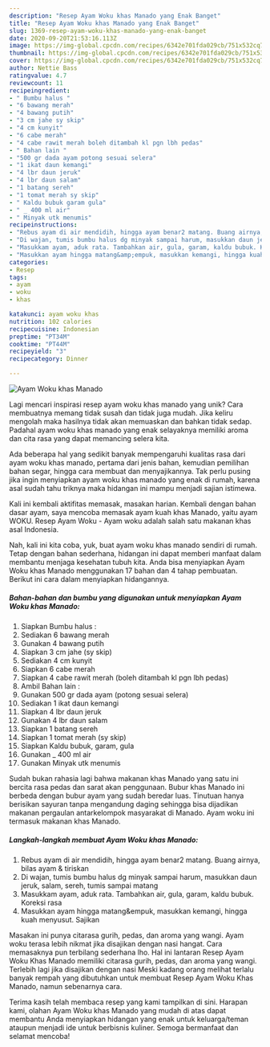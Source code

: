 ```yaml
---
description: "Resep Ayam Woku khas Manado yang Enak Banget"
title: "Resep Ayam Woku khas Manado yang Enak Banget"
slug: 1369-resep-ayam-woku-khas-manado-yang-enak-banget
date: 2020-09-20T21:53:16.113Z
image: https://img-global.cpcdn.com/recipes/6342e701fda029cb/751x532cq70/ayam-woku-khas-manado-foto-resep-utama.jpg
thumbnail: https://img-global.cpcdn.com/recipes/6342e701fda029cb/751x532cq70/ayam-woku-khas-manado-foto-resep-utama.jpg
cover: https://img-global.cpcdn.com/recipes/6342e701fda029cb/751x532cq70/ayam-woku-khas-manado-foto-resep-utama.jpg
author: Nettie Bass
ratingvalue: 4.7
reviewcount: 11
recipeingredient:
- " Bumbu halus "
- "6 bawang merah"
- "4 bawang putih"
- "3 cm jahe sy skip"
- "4 cm kunyit"
- "6 cabe merah"
- "4 cabe rawit merah boleh ditambah kl pgn lbh pedas"
- " Bahan lain "
- "500 gr dada ayam potong sesuai selera"
- "1 ikat daun kemangi"
- "4 lbr daun jeruk"
- "4 lbr daun salam"
- "1 batang sereh"
- "1 tomat merah sy skip"
- " Kaldu bubuk garam gula"
- " _ 400 ml air"
- " Minyak utk menumis"
recipeinstructions:
- "Rebus ayam di air mendidih, hingga ayam benar2 matang. Buang airnya, bilas ayam &amp; tiriskan"
- "Di wajan, tumis bumbu halus dg minyak sampai harum, masukkan daun jeruk, salam, sereh, tumis sampai matang"
- "Masukkam ayam, aduk rata. Tambahkan air, gula, garam, kaldu bubuk. Koreksi rasa"
- "Masukkan ayam hingga matang&amp;empuk, masukkan kemangi, hingga kuah menyusut. Sajikan"
categories:
- Resep
tags:
- ayam
- woku
- khas

katakunci: ayam woku khas 
nutrition: 102 calories
recipecuisine: Indonesian
preptime: "PT34M"
cooktime: "PT44M"
recipeyield: "3"
recipecategory: Dinner

---
```



![Ayam Woku khas Manado](https://img-global.cpcdn.com/recipes/6342e701fda029cb/751x532cq70/ayam-woku-khas-manado-foto-resep-utama.jpg)

Lagi mencari inspirasi resep ayam woku khas manado yang unik? Cara membuatnya memang tidak susah dan tidak juga mudah. Jika keliru mengolah maka hasilnya tidak akan memuaskan dan bahkan tidak sedap. Padahal ayam woku khas manado yang enak selayaknya memiliki aroma dan cita rasa yang dapat memancing selera kita.

Ada beberapa hal yang sedikit banyak mempengaruhi kualitas rasa dari ayam woku khas manado, pertama dari jenis bahan, kemudian pemilihan bahan segar, hingga cara membuat dan menyajikannya. Tak perlu pusing jika ingin menyiapkan ayam woku khas manado yang enak di rumah, karena asal sudah tahu triknya maka hidangan ini mampu menjadi sajian istimewa.

Kali ini kembali aktifitas memasak, masakan harian. Kembali dengan bahan dasar ayam, saya mencoba memasak ayam kuah khas Manado, yaitu ayam WOKU. Resep Ayam Woku - Ayam woku adalah salah satu makanan khas asal Indonesia.


Nah, kali ini kita coba, yuk, buat ayam woku khas manado sendiri di rumah. Tetap dengan bahan sederhana, hidangan ini dapat memberi manfaat dalam membantu menjaga kesehatan tubuh kita. Anda bisa menyiapkan Ayam Woku khas Manado menggunakan 17 bahan dan 4 tahap pembuatan. Berikut ini cara dalam menyiapkan hidangannya.

<!--inarticleads1-->

##### Bahan-bahan dan bumbu yang digunakan untuk menyiapkan Ayam Woku khas Manado:

1. Siapkan  Bumbu halus :
1. Sediakan 6 bawang merah
1. Gunakan 4 bawang putih
1. Siapkan 3 cm jahe (sy skip)
1. Sediakan 4 cm kunyit
1. Siapkan 6 cabe merah
1. Siapkan 4 cabe rawit merah (boleh ditambah kl pgn lbh pedas)
1. Ambil  Bahan lain :
1. Gunakan 500 gr dada ayam (potong sesuai selera)
1. Sediakan 1 ikat daun kemangi
1. Siapkan 4 lbr daun jeruk
1. Gunakan 4 lbr daun salam
1. Siapkan 1 batang sereh
1. Siapkan 1 tomat merah (sy skip)
1. Siapkan  Kaldu bubuk, garam, gula
1. Gunakan  _ 400 ml air
1. Gunakan  Minyak utk menumis


Sudah bukan rahasia lagi bahwa makanan khas Manado yang satu ini bercita rasa pedas dan sarat akan penggunaan. Bubur khas Manado ini berbeda dengan bubur ayam yang sudah beredar luas. Tinutuan hanya berisikan sayuran tanpa mengandung daging sehingga bisa dijadikan makanan pergaulan antarkelompok masyarakat di Manado. Ayam woku ini termasuk makanan khas Manado. 

<!--inarticleads2-->

##### Langkah-langkah membuat Ayam Woku khas Manado:

1. Rebus ayam di air mendidih, hingga ayam benar2 matang. Buang airnya, bilas ayam &amp; tiriskan
1. Di wajan, tumis bumbu halus dg minyak sampai harum, masukkan daun jeruk, salam, sereh, tumis sampai matang
1. Masukkam ayam, aduk rata. Tambahkan air, gula, garam, kaldu bubuk. Koreksi rasa
1. Masukkan ayam hingga matang&amp;empuk, masukkan kemangi, hingga kuah menyusut. Sajikan


Masakan ini punya citarasa gurih, pedas, dan aroma yang wangi. Ayam woku terasa lebih nikmat jika disajikan dengan nasi hangat. Cara memasaknya pun terbilang sederhana lho. Hal ini lantaran Resep Ayam Woku Khas Manado memiliki citarasa gurih, pedas, dan aroma yang wangi. Terlebih lagi jika disajikan dengan nasi Meski kadang orang melihat terlalu banyak rempah yang dibutuhkan untuk membuat Resep Ayam Woku Khas Manado, namun sebenarnya cara. 

Terima kasih telah membaca resep yang kami tampilkan di sini. Harapan kami, olahan Ayam Woku khas Manado yang mudah di atas dapat membantu Anda menyiapkan hidangan yang enak untuk keluarga/teman ataupun menjadi ide untuk berbisnis kuliner. Semoga bermanfaat dan selamat mencoba!
